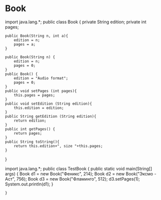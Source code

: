 # Book

import java.lang.*;
public class Book {
    private String edition;
    private int pages;

    public Book(String n, int a){
        edition = n;
        pages = a;
    }

    public Book(String n) {
        edition = n;
        pages = 0;
    }
    public Book() {
        edition = "Audio format";
        pages = 0;
    }
    public void setPages (int pages){
        this.pages = pages;
    }
    public void setEdition (String edition){
        this.edition = edition;
    }
    public String getEdition (String edition){
        return edition;
    }
    public int getPages() {
        return pages;
    }
    public String toString(){
        return this.edition+", size "+this.pages;
    }
}

import java.lang.*;
    public class TestBook {
        public static void main(String[] args) {
            Book d1 = new Book("Феникс", 214);
            Book d2 = new Book("Эксмо - Аст", 756);
            Book d3 = new Book("Фламинго", 512);
            d3.setPages(1);
            System.out.println(d1);
        }

    }
